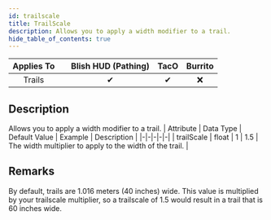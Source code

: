 ```yaml
---
id: trailscale
title: TrailScale
description: Allows you to apply a width modifier to a trail.
hide_table_of_contents: true
---
```

| Applies To | | Blish HUD (Pathing) | TacO | Burrito |
|-|-|-|-|-|
| <center>Trails</center> | | <center>✔</center> | <center>✔</center> | <center>❌</center> |



## Description
Allows you to apply a width modifier to a trail.
| Attribute | Data Type | Default Value | Example | Description |
|-|-|-|-|-|
| trailScale | float | 1 | 1.5 | The width multiplier to apply to the width of the trail. | 

## Remarks

By default, trails are 1.016 meters (40 inches) wide.  This value is multiplied by your trailscale multiplier, so a trailscale of 1.5 would result in a trail that is 60 inches wide.
